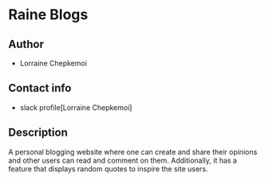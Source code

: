 # Raine Blogs
## Author

* Lorraine Chepkemoi
## Contact info
* slack profile[Lorraine Chepkemoi]

## Description
 A personal blogging website where one can create and share their opinions and other users can read and comment on them. Additionally, it has a feature that displays random quotes to inspire the site users. 